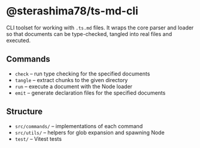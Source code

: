 # @sterashima78/ts-md-cli

CLI toolset for working with `.ts.md` files. It wraps the core parser and loader
so that documents can be type-checked, tangled into real files and executed.

## Commands
- `check` – run type checking for the specified documents
- `tangle` – extract chunks to the given directory
- `run` – execute a document with the Node loader
- `emit` – generate declaration files for the specified documents

## Structure
- `src/commands/` – implementations of each command
- `src/utils/` – helpers for glob expansion and spawning Node
- `test/` – Vitest tests
